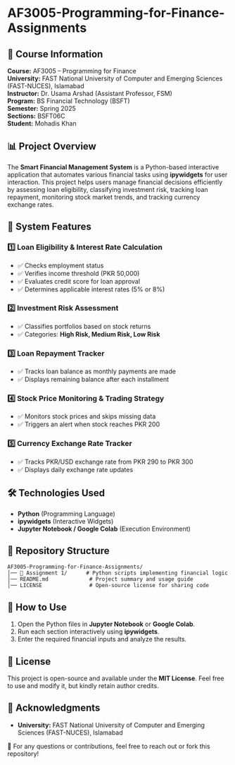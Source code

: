 # AF3005-Programming-for-Finance-Assignments

## 📌 Course Information
**Course:** AF3005 – Programming for Finance  
**University:** FAST National University of Computer and Emerging Sciences (FAST-NUCES), Islamabad  
**Instructor:** Dr. Usama Arshad (Assistant Professor, FSM)  
**Program:** BS Financial Technology (BSFT)  
**Semester:** Spring 2025  
**Sections:** BSFT06C  
**Student:** Mohadis Khan  

## 📊 Project Overview
The **Smart Financial Management System** is a Python-based interactive application that automates various financial tasks using **ipywidgets** for user interaction. This project helps users manage financial decisions efficiently by assessing loan eligibility, classifying investment risk, tracking loan repayment, monitoring stock market trends, and tracking currency exchange rates.

## 🎯 System Features
### 1️⃣ Loan Eligibility & Interest Rate Calculation
- ✅ Checks employment status
- ✅ Verifies income threshold (PKR 50,000)
- ✅ Evaluates credit score for loan approval
- ✅ Determines applicable interest rates (5% or 8%)

### 2️⃣ Investment Risk Assessment
- ✅ Classifies portfolios based on stock returns
- ✅ Categories: **High Risk, Medium Risk, Low Risk**

### 3️⃣ Loan Repayment Tracker
- ✅ Tracks loan balance as monthly payments are made
- ✅ Displays remaining balance after each installment

### 4️⃣ Stock Price Monitoring & Trading Strategy
- ✅ Monitors stock prices and skips missing data
- ✅ Triggers an alert when stock reaches PKR 200

### 5️⃣ Currency Exchange Rate Tracker
- ✅ Tracks PKR/USD exchange rate from PKR 290 to PKR 300
- ✅ Displays daily exchange rate updates

## 🛠️ Technologies Used
- **Python** (Programming Language)
- **ipywidgets** (Interactive Widgets)
- **Jupyter Notebook / Google Colab** (Execution Environment)

## 📂 Repository Structure
```
AF3005-Programming-for-Finance-Assignments/
│── 📁 Assignment 1/      # Python scripts implementing financial logic
│── README.md             # Project summary and usage guide
│── LICENSE               # Open-source license for sharing code
```

## 🚀 How to Use
1. Open the Python files in **Jupyter Notebook** or **Google Colab**.
2. Run each section interactively using **ipywidgets**.
3. Enter the required financial inputs and analyze the results.

## 📜 License
This project is open-source and available under the **MIT License**. Feel free to use and modify it, but kindly retain author credits.

## 🤝 Acknowledgments
- **University:** FAST National University of Computer and Emerging Sciences (FAST-NUCES), Islamabad

📌 For any questions or contributions, feel free to reach out or fork this repository!



